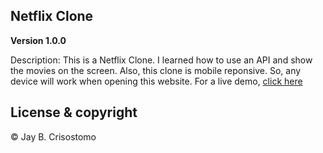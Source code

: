 ## Netflix Clone

**Version 1.0.0** 

Description:
This is a Netflix Clone. I learned how to use an API and show the movies on the screen. Also, this clone is mobile reponsive. So, any device will work when opening this website. For a live demo, [click here](https://netflix-clone-a25a9.web.app/)


## License & copyright

© Jay B. Crisostomo
